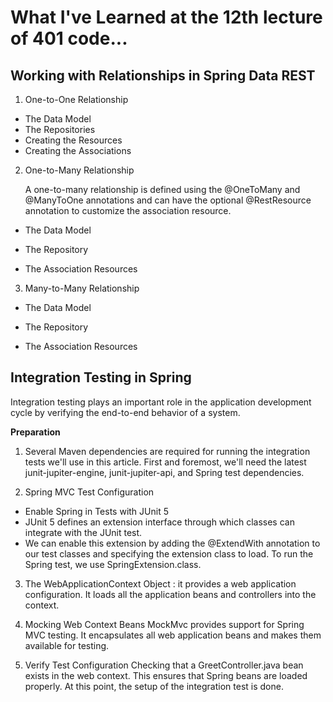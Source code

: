 # What I've Learned at the 12th lecture of 401 code...

## Working with Relationships in Spring Data REST

1. One-to-One Relationship

  - The Data Model
  - The Repositories
  - Creating the Resources
  - Creating the Associations

2. One-to-Many Relationship

   A one-to-many relationship is defined using the @OneToMany and @ManyToOne annotations and can have the optional @RestResource annotation to customize the association resource.


  - The Data Model

  - The Repository

  - The Association Resources

3. Many-to-Many Relationship

  - The Data Model

  - The Repository

  - The Association Resources


## Integration Testing in Spring

  Integration testing plays an important role in the application development cycle by verifying the end-to-end behavior of a system.


**Preparation**

1. Several Maven dependencies are required for running the integration tests we'll use in this article. First and foremost, we'll need the latest junit-jupiter-engine, junit-jupiter-api, and Spring test dependencies.

2. Spring MVC Test Configuration

  - Enable Spring in Tests with JUnit 5
  - JUnit 5 defines an extension interface through which classes can integrate with the JUnit test.
  - We can enable this extension by adding the @ExtendWith annotation to our test classes and specifying the   extension class to load. To run the Spring test, we use SpringExtension.class.


3. The WebApplicationContext Object : it provides a web application configuration. It loads all the application beans and controllers into the context.

4. Mocking Web Context Beans
  MockMvc provides support for Spring MVC testing. It encapsulates all web application beans and makes them available for testing.

5. Verify Test Configuration
  Checking that a GreetController.java bean exists in the web context. This ensures that Spring beans are loaded properly. At this point, the setup of the integration test is done.


